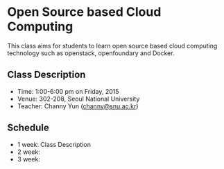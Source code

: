# Open Source based Cloud Computing
This class aims for students to learn open source based cloud computing technology such as openstack, openfoundary and Docker. 

## Class Description
* Time: 1:00-6:00 pm on Friday, 2015
* Venue: 302-208, Seoul National University 
* Teacher: Channy Yun (channy@snu.ac.kr)

## Schedule 
* 1 week: Class Description
* 2 week:
* 3 week: 
